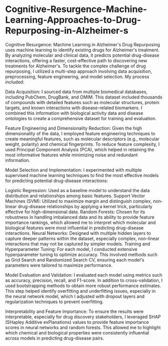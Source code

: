 # Cognitive-Resurgence-Machine-Learning-Approaches-to-Drug-Repurposing-in-Alzheimer-s
 Cognitive Resurgence: Machine Learning in Alzheimer's Drug Repurposing uses machine learning to identify existing drugs for Alzheimer's treatment. By analyzing molecular and clinical data, it predicts potential drug-disease interactions, offering a faster, cost-effective path to discovering new treatments for Alzheimer's.
To tackle the complex challenge of drug repurposing, I utilized a multi-step approach involving data acquisition, preprocessing, feature engineering, and model selection. My process included:

Data Acquisition: I sourced data from multiple biomedical databases, including PubChem, DrugBank, and OMIM. This dataset included thousands of compounds with detailed features such as molecular structures, protein targets, and known interactions with disease-related biomarkers. I combined this information with biological activity data and disease ontologies to create a comprehensive dataset for training and evaluation.

Feature Engineering and Dimensionality Reduction: Given the high dimensionality of the data, I employed feature engineering techniques to create meaningful features, such as molecular descriptors (e.g., molecular weight, polarity) and chemical fingerprints. To reduce feature complexity, I used Principal Component Analysis (PCA), which helped in retaining the most informative features while minimizing noise and redundant information.

Model Selection and Implementation: I experimented with multiple supervised machine learning techniques to find the most effective models for predicting potential drug-disease interactions:

Logistic Regression: Used as a baseline model to understand the data distribution and relationships among basic features.
Support Vector Machines (SVM): Utilized to maximize margin and distinguish complex, non-linear drug-disease relationships by applying a kernel trick, particularly effective for high-dimensional data.
Random Forests: Chosen for its robustness in handling imbalanced data and its ability to provide feature importance rankings, which allowed me to interpret which molecular and biological features were most influential in predicting drug-disease interactions.
Neural Networks: Designed with multiple hidden layers to capture deeper patterns within the dataset, especially complex, non-linear interactions that may not be captured by simpler models.
Training and Hyperparameter Tuning: For each model, I conducted extensive hyperparameter tuning to optimize accuracy. This involved methods such as Grid Search and Randomized Search CV, ensuring each model's parameters were tailored to maximize performance.

Model Evaluation and Validation: I evaluated each model using metrics such as accuracy, precision, recall, and F1-score. In addition to cross-validation, I used bootstrapping methods to obtain more robust performance estimates. This step helped identify overfitting and underfitting issues, especially in the neural network model, which I adjusted with dropout layers and regularization techniques to prevent overfitting.

Interpretability and Feature Importance: To ensure the results were interpretable, especially for drug discovery stakeholders, I leveraged SHAP (SHapley Additive exPlanations) values to provide feature importance scores in neural networks and random forests. This allowed me to highlight which chemical and biological properties were consistently influential across models in predicting drug-disease pairs.
